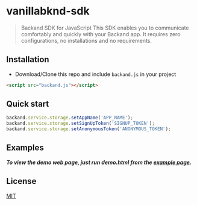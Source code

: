 vanillabknd-sdk
===

>  Backand SDK for JavaScript
This SDK enables you to communicate comfortably and quickly with your Backand app.
It requires zero configurations, no installations and no requirements.

## Installation

<!-- - NPM:
```bash
$ npm install vanillabknd-sdk
```
- CDN:
``` html
<script src=""></script>
``` -->

- Download/Clone this repo and include `backand.js` in your project
``` html
<script src="backand.js"></script>
```


## Quick start
```javascript
backand.service.storage.setAppName('APP_NAME');
backand.service.storage.setSignUpToken('SIGNUP_TOKEN');
backand.service.storage.setAnonymousToken('ANONYMOUS_TOKEN');
```

<!---
## API

### `backand.service`
#### Properties:

#### Methods:

#### Events:
-->

## Examples
***To view the demo web page, just run demo.html from the [example page](https://github.com/backand/vanillabknd-sdk/blob/master/example/).***


## License

  [MIT](LICENSE)
